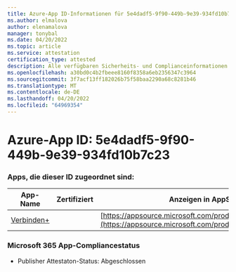 ```yaml
---
title: Azure-App ID-Informationen für 5e4dadf5-9f90-449b-9e39-934fd10b7c23
ms.author: elmalova
author: elenamalova
manager: tonybal
ms.date: 04/20/2022
ms.topic: article
ms.service: attestation
certification_type: attested
description: Alle verfügbaren Sicherheits- und Complianceinformationen für 5e4dadf5-9f90-449b-9e39-934fd10b7c23.
ms.openlocfilehash: a30bd0c4b2fbeee8160f8358a6eb2356347c3964
ms.sourcegitcommit: 3f7acf13ff182026b75f58baa2290a68c8281b46
ms.translationtype: MT
ms.contentlocale: de-DE
ms.lasthandoff: 04/20/2022
ms.locfileid: "64969354"
---
```

# <a name="azure-app-id-5e4dadf5-9f90-449b-9e39-934fd10b7c23"></a>Azure-App ID: 5e4dadf5-9f90-449b-9e39-934fd10b7c23


### <a name="apps-associated-with-this-id"></a>Apps, die dieser ID zugeordnet sind:
| **App-Name** | **Zertifiziert** | **Anzeigen in AppSource** |
|--------------|---------------|-----------------------|
| [Verbinden+](../forward/WA200002611.md) |  | [https://appsource.microsoft.com/product/office/WA200002611](https://appsource.microsoft.com/product/office/WA200002611) |

### <a name="microsoft-365-app-compliance-status"></a>Microsoft 365 App-Compliancestatus
- Publisher Attestaton-Status: Abgeschlossen
